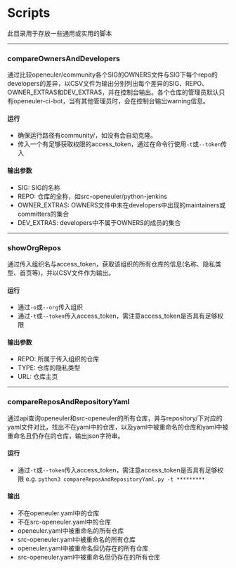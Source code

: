 # Scripts
此目录用于存放一些通用或实用的脚本

---
### compareOwnersAndDevelopers
通过比较openeuler/community各个SIG的OWNERS文件与SIG下每个repo的developers的差异，以CSV文件为输出分别列出每个差异的SIG、REPO、OWNER_EXTRAS和DEV_EXTRAS，并在控制台输出。各个仓库的管理员默认只有openeuler-ci-bot，当有其他管理员时，会在控制台输出warning信息。
#### 运行
- 确保运行路径有community/，如没有会自动克隆。
- 传入一个有足够获取权限的access_token，通过在命令行使用`-t`或`--token`传入
#### 输出参数
- SIG: SIG的名称
- REPO: 仓库的全称，如src-openeuler/python-jenkins
- OWNER_EXTRAS: OWNERS文件中未在developers中出现的maintainers或committers的集合
- DEV_EXTRAS: developers中不属于OWNERS的成员的集合

---
### showOrgRepos
通过传入组织名与access_token，获取该组织的所有仓库的信息(名称、隐私类型、首页等)，并以CSV文件作为输出。
#### 运行
- 通过`-o`或`--org`传入组织
- 通过`-t`或`--token`传入access_token，需注意access_token是否具有足够权限
#### 输出参数
- REPO: 所属于传入组织的仓库
- TYPE: 仓库的隐私类型
- URL: 仓库主页

---
### compareReposAndRepositoryYaml
通过api查询openeuler和src-openeuler的所有仓库，并与repository/下对应的yaml文件对比，找出不在yaml中的仓库，以及yaml中被重命名的仓库和yaml中被重命名且仍存在的仓库，输出json字符串。
#### 运行
- 通过`-t`或`--token`传入access_token，需注意access_token是否具有足够权限  e.g. `python3 compareReposAndRepositoryYaml.py -t *********`
#### 输出
- 不在openeuler.yaml中的仓库
- 不在src-openeuler.yaml中的仓库
- openeuler.yaml中被重命名的所有仓库
- src-openeuler.yaml中被重命名的所有仓库
- openeuler.yaml中被重命名但仍存在的所有仓库
- src-openeuler.yaml中被重命名但仍存在的所有仓库
